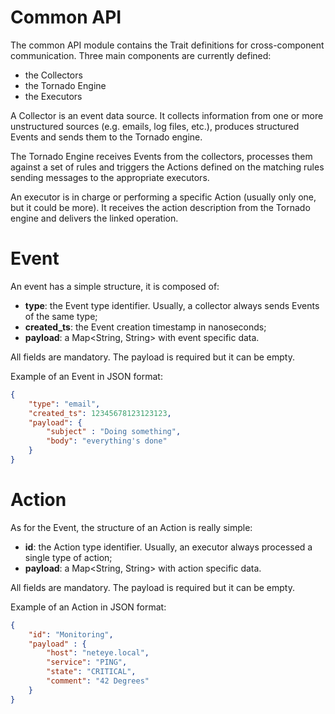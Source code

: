 # Common API

The common API module contains the Trait definitions for cross-component communication.
Three main components are currently defined: 
- the Collectors 
- the Tornado Engine 
- the Executors

A Collector is an event data source. 
It collects information from one or more unstructured sources (e.g. emails, log files, etc.), produces structured Events and sends them to the Tornado engine.

The Tornado Engine receives Events from the collectors, processes them against a set of rules and triggers the Actions defined on the matching rules sending messages to the appropriate executors.

An executor is in charge or performing a specific Action (usually only one, but it could be more). It receives the action description from the Tornado engine and delivers the linked operation.

# Event
An event has a simple structure, it is composed of:

- __type__: the Event type identifier. Usually, a collector always sends Events of the same type;
- __created_ts__: the Event creation timestamp in nanoseconds;
- __payload__: a Map<String, String> with event specific data.

All fields are mandatory.
The payload is required but it can be empty.

Example of an Event in JSON format:
```json
{
    "type": "email",
    "created_ts": 12345678123123123, 
    "payload": {
        "subject" : "Doing something",
        "body": "everything's done"
    }
}
```

# Action
As for the Event, the structure of an Action is really simple:

- __id__: the Action type identifier. Usually, an executor always processed a single type of action;
- __payload__: a Map<String, String> with action specific data.

All fields are mandatory. 
The payload is required but it can be empty.

Example of an Action in JSON format:
```json
{
    "id": "Monitoring",
    "payload" : {
        "host": "neteye.local",
        "service": "PING",
        "state": "CRITICAL",
        "comment": "42 Degrees"
    }
}

```